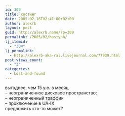 ```yaml
---
id: 309
title: хостинг
date: 2005-02-16T02:41:00+02:00
author: alexrb
layout: post
guid: http://alexrb.name/?p=309
permalink: /2005/02/hostynh/
lj_itemid:
  - "304"
lj_permalink:
  - http://alexrb-aka-ral.livejournal.com/77939.html
post_views_count:
  - "3"
categories:
  - Lost-and-found
---
```

выгоднее, чем 15 у.е. в месяц  
&#8211; неограниченное дисковое пространство;  
&#8211; неограниченный траффик  
&#8211; проключение в UA-IX  
предложить кто-то может?
